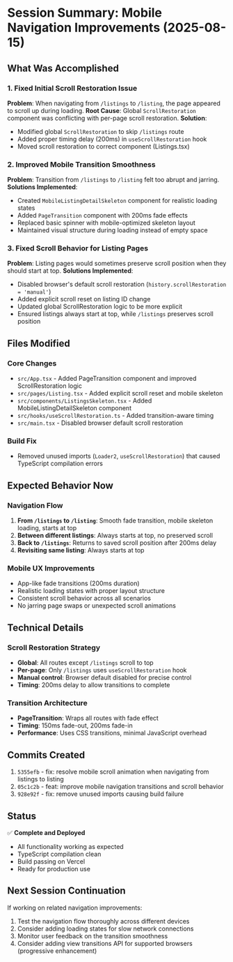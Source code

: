 # Session Summary: Mobile Navigation Improvements (2025-08-15)

## What Was Accomplished

### 1. Fixed Initial Scroll Restoration Issue
**Problem**: When navigating from `/listings` to `/listing`, the page appeared to scroll up during loading.
**Root Cause**: Global `ScrollRestoration` component was conflicting with per-page scroll restoration.
**Solution**: 
- Modified global `ScrollRestoration` to skip `/listings` route
- Added proper timing delay (200ms) in `useScrollRestoration` hook
- Moved scroll restoration to correct component (Listings.tsx)

### 2. Improved Mobile Transition Smoothness
**Problem**: Transition from `/listings` to `/listing` felt too abrupt and jarring.
**Solutions Implemented**:
- Created `MobileListingDetailSkeleton` component for realistic loading states
- Added `PageTransition` component with 200ms fade effects
- Replaced basic spinner with mobile-optimized skeleton layout
- Maintained visual structure during loading instead of empty space

### 3. Fixed Scroll Behavior for Listing Pages
**Problem**: Listing pages would sometimes preserve scroll position when they should start at top.
**Solutions Implemented**:
- Disabled browser's default scroll restoration (`history.scrollRestoration = 'manual'`)
- Added explicit scroll reset on listing ID change
- Updated global ScrollRestoration logic to be more explicit
- Ensured listings always start at top, while `/listings` preserves scroll position

## Files Modified

### Core Changes
- `src/App.tsx` - Added PageTransition component and improved ScrollRestoration logic
- `src/pages/Listing.tsx` - Added explicit scroll reset and mobile skeleton
- `src/components/ListingsSkeleton.tsx` - Added MobileListingDetailSkeleton component
- `src/hooks/useScrollRestoration.ts` - Added transition-aware timing
- `src/main.tsx` - Disabled browser default scroll restoration

### Build Fix
- Removed unused imports (`Loader2`, `useScrollRestoration`) that caused TypeScript compilation errors

## Expected Behavior Now

### Navigation Flow
1. **From `/listings` to `/listing`**: Smooth fade transition, mobile skeleton loading, starts at top
2. **Between different listings**: Always starts at top, no preserved scroll
3. **Back to `/listings`**: Returns to saved scroll position after 200ms delay
4. **Revisiting same listing**: Always starts at top

### Mobile UX Improvements
- App-like fade transitions (200ms duration)
- Realistic loading states with proper layout structure
- Consistent scroll behavior across all scenarios
- No jarring page swaps or unexpected scroll animations

## Technical Details

### Scroll Restoration Strategy
- **Global**: All routes except `/listings` scroll to top
- **Per-page**: Only `/listings` uses `useScrollRestoration` hook
- **Manual control**: Browser default disabled for precise control
- **Timing**: 200ms delay to allow transitions to complete

### Transition Architecture
- **PageTransition**: Wraps all routes with fade effect
- **Timing**: 150ms fade-out, 200ms fade-in
- **Performance**: Uses CSS transitions, minimal JavaScript overhead

## Commits Created
1. `5355efb` - fix: resolve mobile scroll animation when navigating from listings to listing
2. `05c1c2b` - feat: improve mobile navigation transitions and scroll behavior  
3. `928e92f` - fix: remove unused imports causing build failure

## Status
✅ **Complete and Deployed**
- All functionality working as expected
- TypeScript compilation clean
- Build passing on Vercel
- Ready for production use

## Next Session Continuation
If working on related navigation improvements:
1. Test the navigation flow thoroughly across different devices
2. Consider adding loading states for slow network connections
3. Monitor user feedback on the transition smoothness
4. Consider adding view transitions API for supported browsers (progressive enhancement)